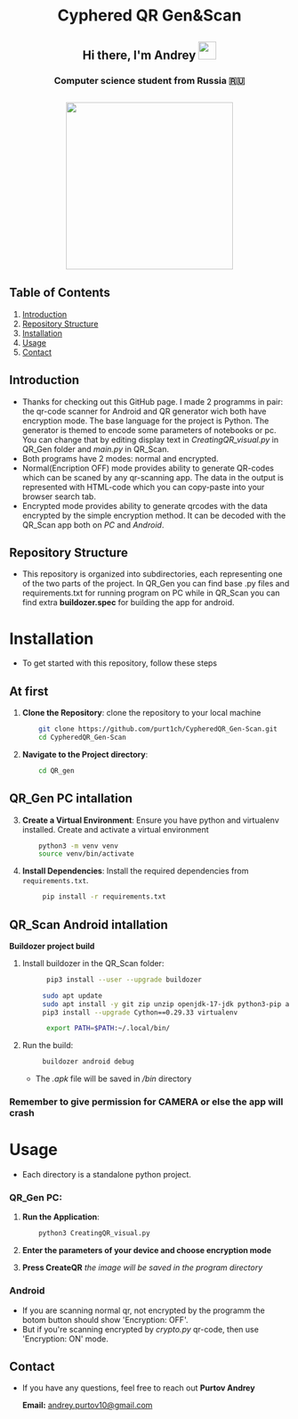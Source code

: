 <h1 align="center">Cyphered QR Gen&Scan</h1>
<h2 align="center">Hi there, I'm Andrey
<img src="https://github.com/blackcater/blackcater/raw/main/images/Hi.gif" height="32"/></h2>
<h3 align="center">Computer science student from Russia 🇷🇺
<h2 align="center"><img src="https://i.pinimg.com/736x/d6/6b/2e/d66b2efa16fc14ff21dd933f635aef8d.jpg" height="300"/></h2>

## Table of Contents

1. [Introduction](#introduction)
2. [Repository Structure](#repository-structure)
3. [Installation](#installation)
4. [Usage](#usage)
5. [Contact](#contact)

## Introduction
* Thanks for checking out this GitHub page.
I made 2 programms in pair: the qr-code scanner for Android and QR generator wich both have encryption mode. The base language for the project is Python. The generator is themed to encode some parameters of notebooks or pc. You can change that by editing display text in *CreatingQR_visual.py* in QR_Gen folder and *main.py* in QR_Scan.
* Both programs have 2 modes: normal and encrypted.
* Normal(Encription OFF) mode provides ability to generate QR-codes which can be scaned by any qr-scanning app. The data in the output is represented with HTML-code which you can copy-paste into your browser search tab.
* Encrypted mode provides ability to generate qrcodes with the data encrypted by the simple encryption method. It can be decoded with the QR_Scan app both on *PC* and *Android*.
## Repository Structure
* This repository is organized into subdirectories, each representing one of the two parts of the project. In QR_Gen you can find base .py files and requirements.txt for running program on PC while in QR_Scan you can find extra **buildozer.spec** for building the app for android.


<!--Installation-->
# Installation
* To get started with this repository, follow these steps
## At first

1. **Clone the Repository**: clone the repository to your local machine
    ```sh
        git clone https://github.com/purt1ch/CypheredQR_Gen-Scan.git
        cd CypheredQR_Gen-Scan
    ```
2. **Navigate to the Project directory**:
    ```sh
        cd QR_gen
    ```
## QR_Gen PC intallation


3. **Create a Virtual Environment**: Ensure you have python and virtualenv installed. Create and activate a virtual environment
    ```sh
        python3 -m venv venv
        source venv/bin/activate
    ```

4. **Install Dependencies**: Install the required dependencies from `requirements.txt`.
    ```sh
         pip install -r requirements.txt
    ```
    
## QR_Scan Android intallation
**Buildozer project build**
1. Install buildozer in the QR_Scan folder:
   ```sh
         pip3 install --user --upgrade buildozer
    ```
   ```sh
        sudo apt update
        sudo apt install -y git zip unzip openjdk-17-jdk python3-pip autoconf libtool pkg-config zlib1g-dev libncurses5-dev libncursesw5-dev libtinfo5 cmake libffi-dev libssl-dev
        pip3 install --upgrade Cython==0.29.33 virtualenv
    ```
   ```sh
         export PATH=$PATH:~/.local/bin/
    ```
2. Run the build:
    ```sh
         buildozer android debug

    ```
    * The *.apk* file will be saved in */bin* directory
### Remember to give permission for CAMERA or else the app will crash
# Usage
* Each directory is a standalone python project.
### QR_Gen PC:
1. **Run the Application**:

    ```sh
        python3 CreatingQR_visual.py
    ```
3. **Enter the parameters of your device and choose encryption mode**
4. **Press CreateQR** *the image will be saved in the program directory*
### Android 
* If you are scanning normal qr, not encrypted by the programm the botom button should show 'Encryption: OFF'.
* But if you're scanning encrypted by *crypto.py* qr-code, then use 'Encryption: ON' mode.
## Contact
* If you have any questions, feel free to reach out
   **Purtov Andrey**
  
   **Email:** andrey.purtov10@gmail.com



